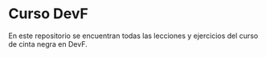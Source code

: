 # Curso DevF

En este repositorio se encuentran todas las lecciones y ejercicios del curso de cinta negra en DevF.
